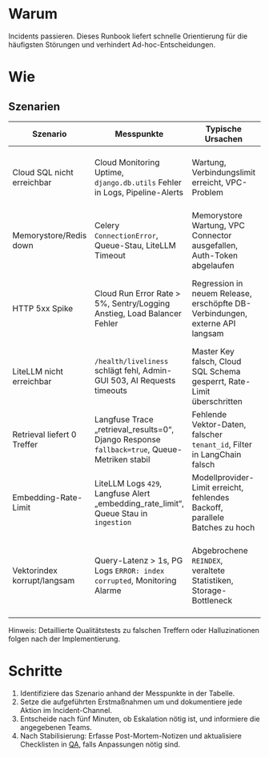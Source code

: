 # Warum
Incidents passieren. Dieses Runbook liefert schnelle Orientierung für die häufigsten Störungen und verhindert Ad-hoc-Entscheidungen.

# Wie
## Szenarien
| Szenario | Messpunkte | Typische Ursachen | Erstmaßnahmen | Eskalation |
| --- | --- | --- | --- | --- |
| Cloud SQL nicht erreichbar | Cloud Monitoring Uptime, `django.db.utils` Fehler in Logs, Pipeline-Alerts | Wartung, Verbindungslimit erreicht, VPC-Problem | Traffic einfrieren (kein weiteres Rollout), Statusseite aktualisieren, Verbindungslimits prüfen | Datenbank-Team / GCP Support, falls länger als 15 Minuten |
| Memorystore/Redis down | Celery `ConnectionError`, Queue-Stau, LiteLLM Timeout | Memorystore Wartung, VPC Connector ausgefallen, Auth-Token abgelaufen | Worker pausieren, Connector-Status prüfen, Failover-Redis aktivieren falls vorhanden | Platform-Team, ggf. Redis-Snapshot wiederherstellen |
| HTTP 5xx Spike | Cloud Run Error Rate > 5%, Sentry/Logging Anstieg, Load Balancer Fehler | Regression in neuem Release, erschöpfte DB-Verbindungen, externe API langsam | Sofortiger Traffic-Rollback laut [Pipeline](../cicd/pipeline.md), letzte stabile Revision aktivieren, Ressourcen-Auslastung prüfen | Produkt & Engineering Management, ggf. Feature-Flag deaktivieren |
| LiteLLM nicht erreichbar | `/health/liveliness` schlägt fehl, Admin-GUI 503, AI Requests timeouts | Master Key falsch, Cloud SQL Schema gesperrt, Rate-Limit überschritten | Schlüssel prüfen ([Security](../security/secrets.md)), Cloud Run Logs analysieren, Dienst neu starten | AI Platform Owner, ggf. API-Provider kontaktieren |
| Retrieval liefert 0 Treffer | Langfuse Trace „retrieval_results=0“, Django Response `fallback=true`, Queue-Metriken stabil | Fehlende Vektor-Daten, falscher `tenant_id`, Filter in LangChain falsch | Prüfe `documents`/`chunks` für Tenant, starte Ingestion-Mini-Batch laut [RAG-Ingestion](../rag/ingestion.md) | Data Ops für Content-Gaps, ggf. Produktteam |
| Embedding-Rate-Limit | LiteLLM Logs `429`, Langfuse Alert „embedding_rate_limit“, Queue Stau in `ingestion` | Modellprovider-Limit erreicht, fehlendes Backoff, parallele Batches zu hoch | Reduziere `BATCH_SIZE`, setze Retry Delay (siehe [Scaling](../operations/scaling.md)), informiere Stakeholder über Verzögerung | Provider-Support bei anhaltender Limitierung |
| Vektorindex korrupt/langsam | Query-Latenz > 1s, PG Logs `ERROR: index corrupted`, Monitoring Alarme | Abgebrochene `REINDEX`, veraltete Statistiken, Storage-Bottleneck | Leite Verkehr auf Fallback (`fallback=true`), führe `REINDEX CONCURRENTLY`/`ANALYZE` in Staging-Test durch, bevor Prod wieder Traffic erhält | Datenbank-Team, ggf. PITR-Restore |

Hinweis: Detaillierte Qualitätstests zu falschen Treffern oder Halluzinationen folgen nach der Implementierung.

# Schritte
1. Identifiziere das Szenario anhand der Messpunkte in der Tabelle.
2. Setze die aufgeführten Erstmaßnahmen um und dokumentiere jede Aktion im Incident-Channel.
3. Entscheide nach fünf Minuten, ob Eskalation nötig ist, und informiere die angegebenen Teams.
4. Nach Stabilisierung: Erfasse Post-Mortem-Notizen und aktualisiere Checklisten in [QA](../qa/checklists.md), falls Anpassungen nötig sind.

